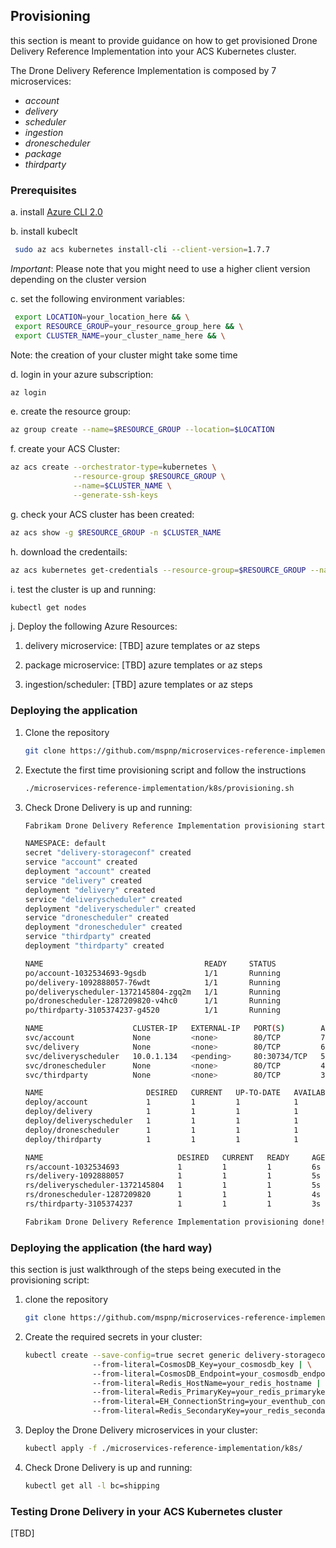 ## Provisioning

this section is meant to provide guidance on how to get provisioned Drone Delivery Reference Implementation
into your ACS Kubernetes cluster.

The Drone Delivery Reference Implementation is composed by 7 microservices:

* *account*
* *delivery*
* *scheduler*
* *ingestion*
* *dronescheduler*
* *package*
* *thirdparty*

### Prerequisites

a. install [Azure CLI 2.0](https://docs.microsoft.com/en-us/cli/azure/install-azure-cli)

b. install kubeclt
   ```bash
    sudo az acs kubernetes install-cli --client-version=1.7.7
   ```
   *Important*: Please note that you might need to use a higher client version depending on the cluster version

c. set the following environment variables:
   ```bash
    export LOCATION=your_location_here && \
    export RESOURCE_GROUP=your_resource_group_here && \
    export CLUSTER_NAME=your_cluster_name_here && \
   ```
   Note: the creation of your cluster might take some time

d. login in your azure subscription:
   ```bash
   az login
   ```

e. create the resource group:
   ```bash
   az group create --name=$RESOURCE_GROUP --location=$LOCATION
   ```

f. create your ACS Cluster:
   ```bash
   az acs create --orchestrator-type=kubernetes \
                 --resource-group $RESOURCE_GROUP \
                 --name=$CLUSTER_NAME \
                 --generate-ssh-keys
   ```

g. check your ACS cluster has been created:
   ```bash
   az acs show -g $RESOURCE_GROUP -n $CLUSTER_NAME
   ```

h. download the credentails:
   ```bash
   az acs kubernetes get-credentials --resource-group=$RESOURCE_GROUP --name=$CLUSTER_NAME
   ```

i. test the cluster is up and running:
   ```bash
   kubectl get nodes
   ```

j. Deploy the following Azure Resources:

   1. delivery microservice:
   [TBD] azure templates or az steps

   2. package microservice:
   [TBD] azure templates or az steps

   3. ingestion/scheduler:
   [TBD] azure templates or az steps

### Deploying the application

1. Clone the repository
   ```bash
   git clone https://github.com/mspnp/microservices-reference-implementation.git
   ```

2. Exectute the first time provisioning script and follow the instructions
   ```bash
   ./microservices-reference-implementation/k8s/provisioning.sh
   ```

3. Check Drone Delivery is up and running:
   ```bash
   Fabrikam Drone Delivery Reference Implementation provisioning started...

   NAMESPACE: default
   secret "delivery-storageconf" created
   service "account" created
   deployment "account" created
   service "delivery" created
   deployment "delivery" created
   service "deliveryscheduler" created
   deployment "deliveryscheduler" created
   service "dronescheduler" created
   deployment "dronescheduler" created
   service "thirdparty" created
   deployment "thirdparty" created

   NAME                                    READY     STATUS              RESTARTS   AGE
   po/account-1032534693-9gsdb             1/1       Running             0          6s
   po/delivery-1092888057-76wdt            1/1       Running             0          5s
   po/deliveryscheduler-1372145804-zgq2m   1/1       Running             0          5s
   po/dronescheduler-1287209820-v4hc0      1/1       Running             0          4s
   po/thirdparty-3105374237-g4520          1/1       Running             0          3s

   NAME                    CLUSTER-IP   EXTERNAL-IP   PORT(S)        AGE
   svc/account             None         <none>        80/TCP         7s
   svc/delivery            None         <none>        80/TCP         6s
   svc/deliveryscheduler   10.0.1.134   <pending>     80:30734/TCP   5s
   svc/dronescheduler      None         <none>        80/TCP         4s
   svc/thirdparty          None         <none>        80/TCP         3s

   NAME                       DESIRED   CURRENT   UP-TO-DATE   AVAILABLE   AGE
   deploy/account             1         1         1            1           6s
   deploy/delivery            1         1         1            1           5s
   deploy/deliveryscheduler   1         1         1            1           5s
   deploy/dronescheduler      1         1         1            1           4s
   deploy/thirdparty          1         1         1            1           3s

   NAME                              DESIRED   CURRENT   READY     AGE
   rs/account-1032534693             1         1         1         6s
   rs/delivery-1092888057            1         1         1         5s
   rs/deliveryscheduler-1372145804   1         1         1         5s
   rs/dronescheduler-1287209820      1         1         1         4s
   rs/thirdparty-3105374237          1         1         1         3s

   Fabrikam Drone Delivery Reference Implementation provisioning done!
   ```

### Deploying the application (the hard way)
this section is just walkthrough of the steps being executed in the provisioning script:

1. clone the repository
   ```bash
   git clone https://github.com/mspnp/microservices-reference-implementation.git
   ```

2. Create the required secrets in your cluster:
   ```bash
   kubectl create --save-config=true secret generic delivery-storageconf | \
                  --from-literal=CosmosDB_Key=your_cosmosdb_key | \
                  --from-literal=CosmosDB_Endpoint=your_cosmosdb_endpoint | \
                  --from-literal=Redis_HostName=your_redis_hostname | \
                  --from-literal=Redis_PrimaryKey=your_redis_primarykey | \
                  --from-literal=EH_ConnectionString=your_eventhub_connstr | \
                  --from-literal=Redis_SecondaryKey=your_redis_secondarykey
   ```

3. Deploy the Drone Delivery microservices in your cluster:
   ```bash
   kubectl apply -f ./microservices-reference-implementation/k8s/
   ```

4. Check Drone Delivery is up and running:
   ```bash
   kubectl get all -l bc=shipping
   ```

### Testing Drone Delivery in your ACS Kubernetes cluster

  [TBD]

